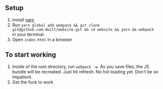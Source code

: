 ## Setup

1. Install [yarn](https://yarnpkg.com/en/docs/install) 
2. Run `yarn global add webpack && git clone git@github.com:dwilt/website.git && cd website && yarn && webpack` in your terminal.    
3. Open `index.html` in a browser
  
## To start working

1. Inside of the root directory, run `webpack -w`. As you save files, the JS bundle will be recreated. Just hit refresh. No hot loading yet. Don't be so impatient.
2. Get the fuck to work